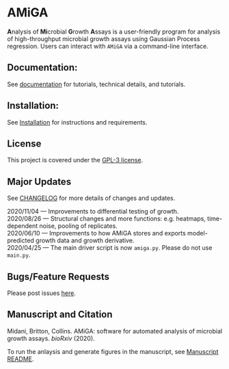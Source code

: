 # AMiGA

**A**nalysis of **Mi**crobial **G**rowth **A**ssays is a user-friendly program for analysis of high-throughput microbial growth assays using Gaussian Process regression. Users can interact with `AMiGA` via a command-line interface.

## Documentation:

See [documentation](https://firasmidani.github.io/amiga) for tutorials, technical details, and tutorials.

## Installation:

See [Installation](https://firasmidani.github.io/amiga/doc/installation.html) for instructions and requirements.

## License

This project is covered under the [GPL-3 license](https://www.gnu.org/licenses/gpl-3.0.en.html).

## Major Updates

See [CHANGELOG](https://github.com/firasmidani/amiga/blob/master/CHANGELOG.md) for more details of changes and updates. 

2020/11/04 &mdash; Improvements to differential testing of growth.  
2020/08/26 &mdash; Structural changes and more functions: e.g. heatmaps, time-dependent noise, pooling of replicates.  
2020/06/10 &mdash; Improvements to how AMiGA stores and exports model-predicted growth data and growth derivative.  
2020/04/25 &mdash; The main driver script is now `amiga.py`. Please do not use `main.py`.

## Bugs/Feature Requests

Please post issues [here](https://github.com/firasmidani/amiga/issues).

## Manuscript and Citation

Midani, Britton, Collins. AMiGA: software for automated analysis of microbial growth assays. *bioRxiv* (2020).

To run the anlaysis and generate figures in the manuscript, see [Manuscript README](https://github.com/firasmidani/amiga/examples/manuscript/README.md). 
